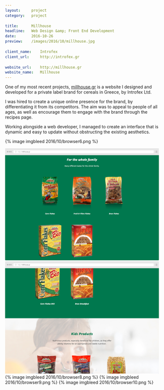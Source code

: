 ```yaml
---
layout:     project
category:   project

title:      Millhouse
headline:   Web Design &amp; Front End Development
date:       2016-10-26
preview:    /images/2016/10/millhouse.jpg

client_name:    Introfex
client_url:     http://introfex.gr

website_url:    http://millhouse.gr
website_name:   Millhouse
---
```

One of my most recent projects, [millhouse.gr](http://millhouse.gr) is a website I designed and developed for a private label brand for cereals in Greece, by Introfex Ltd.

I was hired to create a unique online presence for the brand, by differentiating it from its competitors. The aim was to appeal to people of all ages, as well as encourage them to engage with the brand through the recipes page.

Working alongside a web developer, I managed to create an interface that is dynamic and easy to update without obstructing the existing aesthetics.

{% image imgbleed 2016/10/browser6.png %}
<div class="images-2x2">
    <a href="/images/2016/10/browser11.png">
        <img src="/images/2016/10/browser11.png">
    </a>
    <a href="/images/2016/10/browser7.png">
        <img src="/images/2016/10/browser7.png">
    </a>
</div>
{% image imgbleed 2016/10/browser8.png %}
{% image imgbleed 2016/10/browser9.png %}
{% image imgbleed 2016/10/browser10.png %}